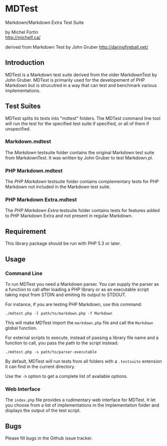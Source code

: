 MDTest
======

Markdown/Markdown Extra Test Suite

by Michel Fortin  
<http://michelf.ca/>

derived from Markdown Test by John Gruber
<http://daringfireball.net/>


Introduction
------------

MDTest is a Markdown test suite derived from the older MarkdownTest by 
John Gruber. MDTest is primarily used for the developement of PHP Markdown
but is strucutred in a way that can test and benchmark various implementations.


Test Suites
-----------

MDTest splits its tests into "mdtest" folders. The MDTest command line tool
will run the test for the specified test suite if specified, or all of them
if unspecified.

### Markdown.mdtest

The *Markdown* testsuite folder contains the original Markdown test suite from
MarkdownTest. It was written by John Gruber to test Markdown.pl.

### PHP Markdown.mdtest

The *PHP Markdown* testsuite folder contains complementary tests for 
PHP Markdown not included in the Markdown test suite.

### PHP Markdown Extra.mdtest

The *PHP Markdown Extra* testsuite folder contains tests for features added
to PHP Markdown Extra and not present in regular Markdown.


Requirement
-----------

This library package should be run with PHP 5.3 or later.


Usage
-----

### Command Line

To run MDTest you need a Markdown parser. You can supply the parser as a function to call after loading a PHP library or as an executable script taking input from STDIN and emiting its output to STDOUT.

For instance, if you are testing PHP Markdown, use this command:

	./mdtest.php -l path/to/markdown.php -f Markdown

This will make MDTest import the `markdown.php` file and call the `Markdown` global function.

For external scripts to execute, instead of passing a library file name and a function to call, you pass the path to the script instead:

	./mdtest.php -s path/to/parser-executable

By default, MDTest will run tests from all folders with a `.testsuite` extension it can find in the current directory.

Use the `-h` option to get a complete list of available options.

### Web Interface

The `index.php` file provides a rudimentary web interface for MDTest. It let you choose from a list of implementations in the Implementaiton folder and displays the output of the test script.


Bugs
----

Please fill bugs in the Github issue tracker.

